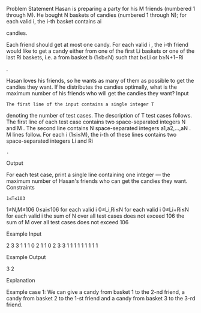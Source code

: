 Problem Statement
Hasan is preparing a party for his M friends (numbered 1 through M). He bought N baskets of candies (numbered 1 through N); for each valid i, the i-th basket contains ai

candies.

Each friend should get at most one candy. For each valid i
, the i-th friend would like to get a candy either from one of the first Li baskets or one of the last Ri baskets, i.e. a from basket b (1≤b≤N) such that b≤Li or b≥N+1−Ri

.

Hasan loves his friends, so he wants as many of them as possible to get the candies they want. If he distributes the candies optimally, what is the maximum number of his friends who will get the candies they want?
Input

    The first line of the input contains a single integer T

denoting the number of test cases. The description of T
test cases follows.
The first line of each test case contains two space-separated integers N
and M
.
The second line contains N
space-separated integers a1,a2,…,aN
.
M
lines follow. For each i (1≤i≤M), the i-th of these lines contains two space-separated integers Li and Ri

    .

Output

For each test case, print a single line containing one integer — the maximum number of Hasan's friends who can get the candies they want.
Constraints

    1≤T≤103

1≤N,M≤106
0≤ai≤106
for each valid i
0≤Li,Ri≤N
for each valid i
0≤Li+Ri≤N
for each valid i
the sum of N
over all test cases does not exceed 106
the sum of M
over all test cases does not exceed 106

Example Input

2
3 3
1 1 1
0 2
1 1
0 2
3 3
1 1 1
1 1
1 1
1 1

Example Output

3
2

Explanation

Example case 1: We can give a candy from basket 1
to the 2-nd friend, a candy from basket 2 to the 1-st friend and a candy from basket 3 to the 3-rd friend.